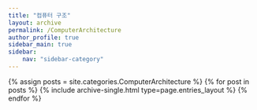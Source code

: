 ```yaml
---
title: "컴퓨터 구조"
layout: archive
permalink: /ComputerArchitecture
author_profile: true
sidebar_main: true
sidebar:
    nav: "sidebar-category"
---
```



{% assign posts = site.categories.ComputerArchitecture %}
{% for post in posts %} {% include archive-single.html type=page.entries_layout %} {% endfor %}